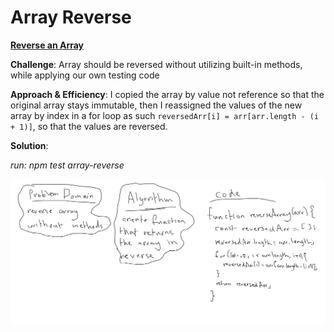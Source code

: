 # Array Reverse

[**Reverse an Array**](./array-reverse.js)

**Challenge**: Array should be reversed without utilizing built-in methods, while applying our own testing code

**Approach & Efficiency**: I copied the array by value not reference so that the original array stays immutable, then I reassigned the values of the new array by index in a for loop as such `reversedArr[i] = arr[arr.length - (i + 1)]`, so that the values are reversed.

**Solution**:

*run: npm test array-reverse*

![arrayReverse img](../../assets/array-reverse.jpg)